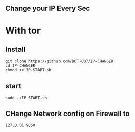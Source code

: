 


## Change your IP Every Sec 
# With tor 


## Install
```
git clone https://github.com/DOT-007/IP-CHANGER
cd IP-CHANGER
chmod +x IP-START.sh
```
## start
```
sudo ./IP-START.sh
```



## CHange Network config on Firewall to

```
127.0.01:9050
```
